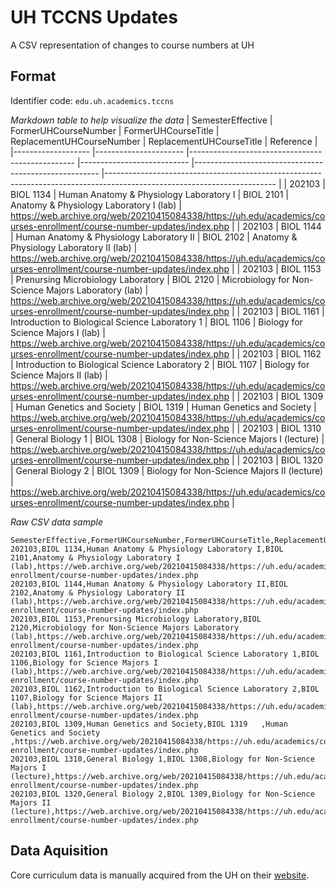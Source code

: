 # UH TCCNS Updates

A CSV representation of changes to course numbers at UH

## Format

Identifier code: `edu.uh.academics.tccns`

*Markdown table to help visualize the data*
| SemesterEffective 	| FormerUHCourseNumber 	| FormerUHCourseTitle                             	| ReplacementUHCourseNumber 	| ReplacementUHCourseTitle                             	| Reference                                                                                                              	|
|-------------------	|----------------------	|-------------------------------------------------	|---------------------------	|------------------------------------------------------	|------------------------------------------------------------------------------------------------------------------------	|
| 202103            	| BIOL 1134            	| Human Anatomy & Physiology Laboratory I         	| BIOL 2101                 	| Anatomy & Physiology Laboratory I (lab)              	| https://web.archive.org/web/20210415084338/https://uh.edu/academics/courses-enrollment/course-number-updates/index.php 	|
| 202103            	| BIOL 1144            	| Human Anatomy & Physiology Laboratory II        	| BIOL 2102                 	| Anatomy & Physiology Laboratory II (lab)             	| https://web.archive.org/web/20210415084338/https://uh.edu/academics/courses-enrollment/course-number-updates/index.php 	|
| 202103            	| BIOL 1153            	| Prenursing Microbiology Laboratory              	| BIOL 2120                 	| Microbiology for Non-Science Majors Laboratory (lab) 	| https://web.archive.org/web/20210415084338/https://uh.edu/academics/courses-enrollment/course-number-updates/index.php 	|
| 202103            	| BIOL 1161            	| Introduction to Biological Science Laboratory 1 	| BIOL 1106                 	| Biology for Science Majors I (lab)                   	| https://web.archive.org/web/20210415084338/https://uh.edu/academics/courses-enrollment/course-number-updates/index.php 	|
| 202103            	| BIOL 1162            	| Introduction to Biological Science Laboratory 2 	| BIOL 1107                 	| Biology for Science Majors II (lab)                  	| https://web.archive.org/web/20210415084338/https://uh.edu/academics/courses-enrollment/course-number-updates/index.php 	|
| 202103            	| BIOL 1309            	| Human Genetics and Society                      	| BIOL 1319                 	| Human Genetics and Society                           	| https://web.archive.org/web/20210415084338/https://uh.edu/academics/courses-enrollment/course-number-updates/index.php 	|
| 202103            	| BIOL 1310            	| General Biology 1                               	| BIOL 1308                 	| Biology for Non-Science Majors I (lecture)           	| https://web.archive.org/web/20210415084338/https://uh.edu/academics/courses-enrollment/course-number-updates/index.php 	|
| 202103            	| BIOL 1320            	| General Biology 2                               	| BIOL 1309                 	| Biology for Non-Science Majors II (lecture)          	| https://web.archive.org/web/20210415084338/https://uh.edu/academics/courses-enrollment/course-number-updates/index.php 	|

*Raw CSV data sample*
```csv
SemesterEffective,FormerUHCourseNumber,FormerUHCourseTitle,ReplacementUHCourseNumber,ReplacementUHCourseTitle,Reference
202103,BIOL 1134,Human Anatomy & Physiology Laboratory I,BIOL 2101,Anatomy & Physiology Laboratory I (lab),https://web.archive.org/web/20210415084338/https://uh.edu/academics/courses-enrollment/course-number-updates/index.php
202103,BIOL 1144,Human Anatomy & Physiology Laboratory II,BIOL 2102,Anatomy & Physiology Laboratory II (lab),https://web.archive.org/web/20210415084338/https://uh.edu/academics/courses-enrollment/course-number-updates/index.php
202103,BIOL 1153,Prenursing Microbiology Laboratory,BIOL 2120,Microbiology for Non-Science Majors Laboratory (lab),https://web.archive.org/web/20210415084338/https://uh.edu/academics/courses-enrollment/course-number-updates/index.php
202103,BIOL 1161,Introduction to Biological Science Laboratory 1,BIOL 1106,Biology for Science Majors I (lab),https://web.archive.org/web/20210415084338/https://uh.edu/academics/courses-enrollment/course-number-updates/index.php
202103,BIOL 1162,Introduction to Biological Science Laboratory 2,BIOL 1107,Biology for Science Majors II (lab),https://web.archive.org/web/20210415084338/https://uh.edu/academics/courses-enrollment/course-number-updates/index.php
202103,BIOL 1309,Human Genetics and Society,BIOL 1319   ,Human Genetics and Society   ,https://web.archive.org/web/20210415084338/https://uh.edu/academics/courses-enrollment/course-number-updates/index.php
202103,BIOL 1310,General Biology 1,BIOL 1308,Biology for Non-Science Majors I (lecture),https://web.archive.org/web/20210415084338/https://uh.edu/academics/courses-enrollment/course-number-updates/index.php
202103,BIOL 1320,General Biology 2,BIOL 1309,Biology for Non-Science Majors II (lecture),https://web.archive.org/web/20210415084338/https://uh.edu/academics/courses-enrollment/course-number-updates/index.php
```

## Data Aquisition

Core curriculum data is manually acquired from the UH on their [website](https://uh.edu/academics/courses-enrollment/course-number-updates/index.php).
